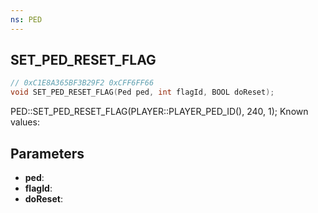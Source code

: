 ```yaml
---
ns: PED
---
```

## SET_PED_RESET_FLAG

```c
// 0xC1E8A365BF3B29F2 0xCFF6FF66
void SET_PED_RESET_FLAG(Ped ped, int flagId, BOOL doReset);
```

PED::SET_PED_RESET_FLAG(PLAYER::PLAYER_PED_ID(), 240, 1);
Known values:

## Parameters
* **ped**: 
* **flagId**: 
* **doReset**: 
